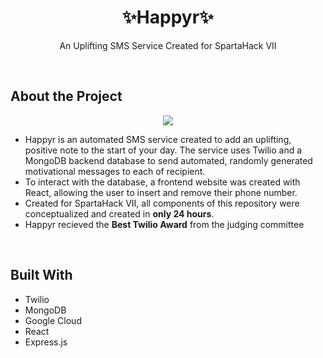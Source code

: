 <h1 align="center">✨Happyr✨</h1>
<p align="center">An Uplifting SMS Service Created for SpartaHack VII</p>
</br>

## About the Project

<p align="center"> <img src="https://github.com/prathikmurthy/Happyr/blob/main/gallery.jpg"> </p>

- Happyr is an automated SMS service created to add an uplifting, positive note to the start of your day. The service uses Twilio and a MongoDB backend database to send automated, randomly generated motivational messages to each of recipient.
- To interact with the database, a frontend website was created with React, allowing the user to insert and remove their phone number.
- Created for SpartaHack VII, all components of this repository were conceptualized and created in <b>only 24 hours</b>.
- Happyr recieved the **Best Twilio Award** from the judging committee

</br>

## Built With
- Twilio
- MongoDB
- Google Cloud
- React
- Express.js

